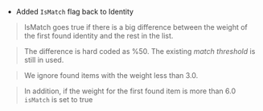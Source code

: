* Added `IsMatch` flag back to Identity

>  IsMatch goes true if there is a big difference between the weight of the first found identity and the rest in the list. 

> The difference is hard coded as %50. The existing *match threshold* is still in used. 

> We ignore found items with the weight less than 3.0.

> In addition, if the weight for the first found item is more than 6.0 `isMatch` is set to true

